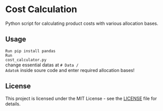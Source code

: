 # Cost Calculation

Python script for calculating product costs with various allocation bases.

## Usage

<code>Run pip install pandas</code><br>
<code>Run cost_calculator.py</code><br>
change essential datas at <code># Data / Adatok</code> inside soure code and enter required allocation bases!

## License

This project is licensed under the MIT License - see the [LICENSE](LICENSE) file for details.
